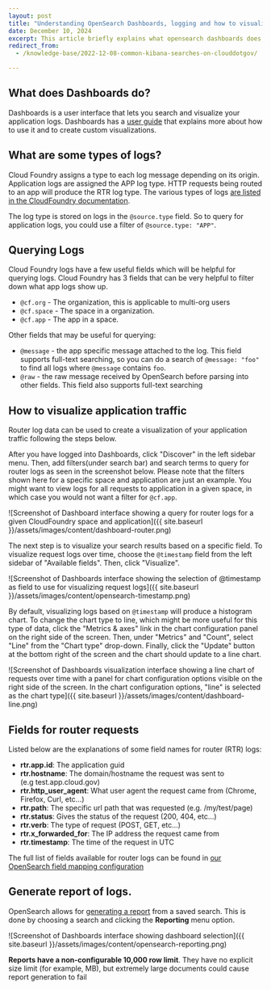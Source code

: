 ```yaml
---
layout: post
title: "Understanding OpenSearch Dashboards, logging and how to visualize your application logs"
date: December 10, 2024
excerpt: This article briefly explains what opensearch dashboards does, what types of logs are available in Dashboards, creating dashboards, and how to create log visualizations in Dashboards.
redirect_from:
  - /knowledge-base/2022-12-08-common-kibana-searches-on-clouddotgov/

---
```


## What does Dashboards do?

Dashboards is a user interface that lets you search and visualize your application logs. Dashboards has a [user guide](https://opensearch.org/docs/latest/dashboards/) that explains more about how to use it and to create custom visualizations.

## What are some types of logs?

Cloud Foundry assigns a type to each log message depending on its origin. Application logs are assigned the APP log type. HTTP requests being routed to an app will produce the RTR log type. The various types of logs [are listed in the CloudFoundry documentation](https://docs.cloudfoundry.org/devguide/deploy-apps/streaming-logs.html#format).

The log type is stored on logs in the `@source.type` field. So to query for application logs, you could use a filter of `@source.type: "APP"`.

## Querying Logs

Cloud Foundry logs have a few useful fields which will be helpful for querying logs.
Cloud Foundry has 3 fields that can be very helpful to filter down what app logs show up.

- `@cf.org` - The organization, this is applicable to multi-org users
- `@cf.space` - The space in a organization.
- `@cf.app` - The app in a space.

Other fields that may be useful for querying:

- `@message` - the app specific message attached to the log. This field supports full-text searching, so you can do a search of `@message: "foo"` to find all logs where `@message` contains `foo`. 
- `@raw` - the raw message received by OpenSearch before parsing into other fields. This field also supports full-text searching

## How to visualize application traffic

Router log data can be used to create a visualization of your application traffic following the steps below.

After you have logged into Dashboards, click "Discover" in the left sidebar menu. Then, add filters(under search bar) and search terms to query for router logs as seen in the screenshot below. Please note that the filters shown here for a specific space and application are just an example. You might want to view logs for all requests to application in a given space, in which case you would not want a filter for `@cf.app`.

![Screenshot of Dashboard interface showing a query for router logs for a given CloudFoundry space and application]({{ site.baseurl }}/assets/images/content/dashboard-router.png)

The next step is to visualize your search results based on a specific field. To visualize request logs over time, choose the `@timestamp` field from the left sidebar of "Available fields". Then, click "Visualize".

![Screenshot of Dashboards interface showing the selection of @timestamp as field to use for visualizing request logs]({{ site.baseurl }}/assets/images/content/opensearch-timestamp.png)

By default, visualizing logs based on `@timestamp` will produce a histogram chart. To change the chart type to line, which might be more useful for this type of data, click the "Metrics & axes" link in the chart configuration panel on the right side of the screen. Then, under "Metrics" and "Count", select "Line" from the "Chart type" drop-down. Finally, click the "Update" button at the bottom right of the screen and the chart should update to a line chart.

![Screenshot of Dashboards visualization interface showing a line chart of requests over time with a panel for chart configuration options visible on the right side of the screen. In the chart configuration options, "line" is selected as the chart type]({{ site.baseurl }}/assets/images/content/dashboard-line.png)

## Fields for router requests

Listed below are the explanations of some field names for router (RTR) logs:

- **rtr.app.id**: The application guid
- **rtr.hostname**: The domain/hostname the request was sent to (e.g test.app.cloud.gov)
- **rtr.http_user_agent**: What user agent the request came from (Chrome, Firefox, Curl, etc…)
- **rtr.path**: The specific url path that was requested (e.g. /my/test/page)
- **rtr.status**: Gives the status of the request (200, 404, etc…)
- **rtr.verb**: The type of request (POST, GET, etc...)
- **rtr.x_forwarded_for**: The IP address the request came from
- **rtr.timestamp**: The time of the request in UTC

The full list of fields available for router logs can be found in [our OpenSearch field mapping configuration](https://github.com/cloud-gov/opensearch-boshrelease/blob/main/jobs/opensearch_templates/templates/component-index-mappings-app.json.erb#L46)

## Generate report of logs.

OpenSearch allows for [generating a report](https://opensearch.org/docs/latest/reporting/report-dashboard-index/) from a saved search. This is done by choosing a search and clicking the **Reporting** menu option.

![Screenshot of Dashboards interface showing dashboard selection]({{ site.baseurl }}/assets/images/content/opensearch-reporting.png)

**Reports have a non-configurable 10,000 row limit**. They have no explicit size limit (for example, MB),
but extremely large documents could cause report generation to fail

